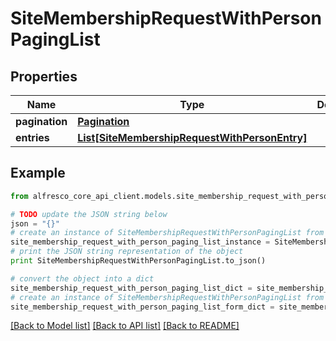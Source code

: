 # SiteMembershipRequestWithPersonPagingList


## Properties
Name | Type | Description | Notes
------------ | ------------- | ------------- | -------------
**pagination** | [**Pagination**](Pagination.md) |  | 
**entries** | [**List[SiteMembershipRequestWithPersonEntry]**](SiteMembershipRequestWithPersonEntry.md) |  | 

## Example

```python
from alfresco_core_api_client.models.site_membership_request_with_person_paging_list import SiteMembershipRequestWithPersonPagingList

# TODO update the JSON string below
json = "{}"
# create an instance of SiteMembershipRequestWithPersonPagingList from a JSON string
site_membership_request_with_person_paging_list_instance = SiteMembershipRequestWithPersonPagingList.from_json(json)
# print the JSON string representation of the object
print SiteMembershipRequestWithPersonPagingList.to_json()

# convert the object into a dict
site_membership_request_with_person_paging_list_dict = site_membership_request_with_person_paging_list_instance.to_dict()
# create an instance of SiteMembershipRequestWithPersonPagingList from a dict
site_membership_request_with_person_paging_list_form_dict = site_membership_request_with_person_paging_list.from_dict(site_membership_request_with_person_paging_list_dict)
```
[[Back to Model list]](../README.md#documentation-for-models) [[Back to API list]](../README.md#documentation-for-api-endpoints) [[Back to README]](../README.md)


